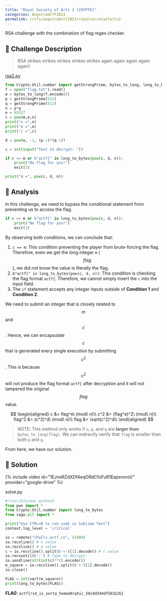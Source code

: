 ```yaml
---
title: "Royal Society of Arts 2 [CRYPTO]"
categories: AngstromCTF2023
permalink: /ctfs/angstromctf2023/royalsocietyofarts2
---
```

RSA challenge with the combination of flag regex checker. 

## 📁 Challenge Description
>RSA strikes strikes strikes strikes strikes again again again again again!

[rsa2.py](https://files.actf.co/d7936f17479cf876d206846ac79f058b4169e0f890310dfd46465a40d3a030c5/rsa2.py)

```python
from Crypto.Util.number import getStrongPrime, bytes_to_long, long_to_bytes
f = open("flag.txt").read()
m = bytes_to_long(f.encode())
p = getStrongPrime(512)
q = getStrongPrime(512)
n = p*q
e = 65537
c = pow(m,e,n)
print("n =",n)
print("e =",e)
print("c =",c)

d = pow(e, -1, (p-1)*(q-1))

c = int(input("Text to decrypt: "))

if c == m or b"actf{" in long_to_bytes(pow(c, d, n)):
    print("No flag for you!")
    exit(1)

print("m =", pow(c, d, n))
```

## 👀 Analysis
In this challenge, we need to bypass the conditional statement from preventing us to access the flag.

```python
if c == m or b"actf{" in long_to_bytes(pow(c, d, n)):
    print("No flag for you!")
    exit(1)
```
By observing both conditions, we can conclude that:

1. `c == m`: This condition preventing the player from brute-forcing the flag. Therefore, even we get the long integer `m` ($$flag$$), we did not know the value is literally the flag.
2. `b"actf{" in long_to_bytes(pow(c, d, n))`: This condition is checking the flag format `actf{`. Therefore, we cannot simply insert the `c` into the input field.
3. The `if` statement accepts any integer inputs outside of **Condition 1** and **Condition 2**.

We need to submit an integer that is closely related to $$m$$ and $$c$$. Hence, we can encapsulate $$c$$ that is generated every single execution by submitting $$c^2$$. This is because $$c^2$$ will not produce the flag format `actf{` after decryption and it will not tampered the original $$flag$$ value. 

$$
\begin{aligned}
    c &= flag^e\ (mod\ n)\\
    c^2 &= (flag^e)^2\ (mod\ n)\\
    flag^2 &= (c^2)^d\ (mod\ n)\\
    flag &= \sqrt(c^2)^d\\ 
\end{aligned}
$$

>NOTE: This method only works if `n`, `p`, and `q` are **larger than** `bytes_to_long(flag)`. We can indirectly verify that `flag` is smaller than both `p` and `q`.

From here, we have our solution.

## 🚩 Solution

{% include video id="1EJveRZdXDf4eqORdCfoFuR1EapxnvroV" provider="google-drive" %}

solve.py
```python
#!/usr/bin/env python3
from pwn import *
from Crypto.Util.number import long_to_bytes
from sage.all import *

print("Use CTRL+B to run code in Sublime Text")
context.log_level = 'critical'

io = remote("challs.actf.co", 32400)
io.recvline() # n value
io.recvline() # e value
c = io.recvline().split(b'=')[1].decode() # c value
io.recvuntil(b':') # Type to decrypt:
io.sendline(str(int(c)**2).encode())
m_square = io.recvline().split(b'=')[1].decode()
io.close()

FLAG = int(sqrt(m_square))
print(long_to_bytes(FLAG))
```

***FLAG***: `actf{rs4_is_sorta_homom0rphic_50c8d344df58322b}`
